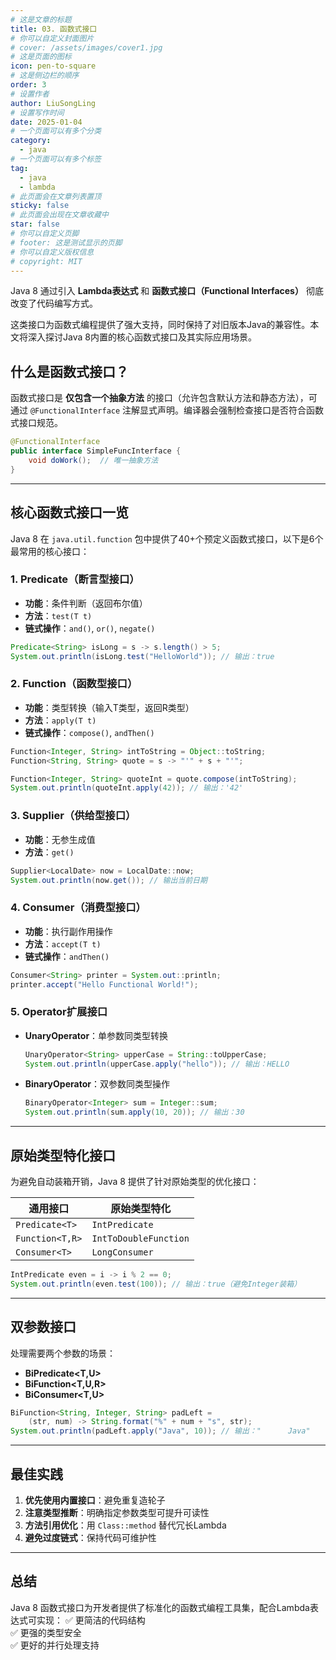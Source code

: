 ```yaml
---
# 这是文章的标题
title: 03. 函数式接口
# 你可以自定义封面图片
# cover: /assets/images/cover1.jpg
# 这是页面的图标
icon: pen-to-square
# 这是侧边栏的顺序
order: 3
# 设置作者
author: LiuSongLing
# 设置写作时间
date: 2025-01-04
# 一个页面可以有多个分类
category:
  - java
# 一个页面可以有多个标签
tag:
  - java
  - lambda
# 此页面会在文章列表置顶
sticky: false
# 此页面会出现在文章收藏中
star: false
# 你可以自定义页脚
# footer: 这是测试显示的页脚
# 你可以自定义版权信息
# copyright: MIT
---
```


Java 8 通过引入 **Lambda表达式** 和 **函数式接口（Functional Interfaces）** 彻底改变了代码编写方式。

这类接口为函数式编程提供了强大支持，同时保持了对旧版本Java的兼容性。本文将深入探讨Java 8内置的核心函数式接口及其实际应用场景。

<!-- more -->

## 什么是函数式接口？
函数式接口是 **仅包含一个抽象方法** 的接口（允许包含默认方法和静态方法），可通过 `@FunctionalInterface` 注解显式声明。编译器会强制检查接口是否符合函数式接口规范。

```java
@FunctionalInterface
public interface SimpleFuncInterface {
    void doWork();  // 唯一抽象方法
}
```

---

## 核心函数式接口一览

Java 8 在 `java.util.function` 包中提供了40+个预定义函数式接口，以下是6个最常用的核心接口：

### 1. Predicate（断言型接口）
- **功能**：条件判断（返回布尔值）
- **方法**：`test(T t)`
- **链式操作**：`and()`, `or()`, `negate()`

```java
Predicate<String> isLong = s -> s.length() > 5;
System.out.println(isLong.test("HelloWorld")); // 输出：true
```

### 2. Function（函数型接口）
- **功能**：类型转换（输入T类型，返回R类型）
- **方法**：`apply(T t)`
- **链式操作**：`compose()`, `andThen()`

```java
Function<Integer, String> intToString = Object::toString;
Function<String, String> quote = s -> "'" + s + "'";

Function<Integer, String> quoteInt = quote.compose(intToString);
System.out.println(quoteInt.apply(42)); // 输出：'42'
```

### 3. Supplier（供给型接口）
- **功能**：无参生成值
- **方法**：`get()`

```java
Supplier<LocalDate> now = LocalDate::now;
System.out.println(now.get()); // 输出当前日期
```

### 4. Consumer（消费型接口）
- **功能**：执行副作用操作
- **方法**：`accept(T t)`
- **链式操作**：`andThen()`

```java
Consumer<String> printer = System.out::println;
printer.accept("Hello Functional World!");
```

### 5. Operator扩展接口
- **UnaryOperator**：单参数同类型转换
  ```java
  UnaryOperator<String> upperCase = String::toUpperCase;
  System.out.println(upperCase.apply("hello")); // 输出：HELLO
  ```
  
- **BinaryOperator**：双参数同类型操作
  ```java
  BinaryOperator<Integer> sum = Integer::sum;
  System.out.println(sum.apply(10, 20)); // 输出：30
  ```

---

## 原始类型特化接口
为避免自动装箱开销，Java 8 提供了针对原始类型的优化接口：

| 通用接口        | 原始类型特化         |
|----------------|---------------------|
| `Predicate<T>` | `IntPredicate`      |
| `Function<T,R>`| `IntToDoubleFunction`|
| `Consumer<T>`  | `LongConsumer`      |

```java
IntPredicate even = i -> i % 2 == 0;
System.out.println(even.test(100)); // 输出：true（避免Integer装箱）
```

---

## 双参数接口
处理需要两个参数的场景：

- **BiPredicate<T,U>**
- **BiFunction<T,U,R>**
- **BiConsumer<T,U>**

```java
BiFunction<String, Integer, String> padLeft = 
    (str, num) -> String.format("%" + num + "s", str);
System.out.println(padLeft.apply("Java", 10)); // 输出："      Java"
```

---

## 最佳实践
1. **优先使用内置接口**：避免重复造轮子
2. **注意类型推断**：明确指定参数类型可提升可读性
3. **方法引用优化**：用 `Class::method` 替代冗长Lambda
4. **避免过度链式**：保持代码可维护性

---

## 总结
Java 8 函数式接口为开发者提供了标准化的函数式编程工具集，配合Lambda表达式可实现：
✅ 更简洁的代码结构  
✅ 更强的类型安全  
✅ 更好的并行处理支持